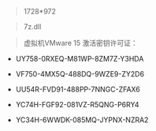 >1728*972

>7z.dll

>虚拟机VMware 15 激活密钥许可证：

* UY758-0RXEQ-M81WP-8ZM7Z-Y3HDA

* VF750-4MX5Q-488DQ-9WZE9-ZY2D6

* UU54R-FVD91-488PP-7NNGC-ZFAX6

* YC74H-FGF92-081VZ-R5QNG-P6RY4

* YC34H-6WWDK-085MQ-JYPNX-NZRA2

